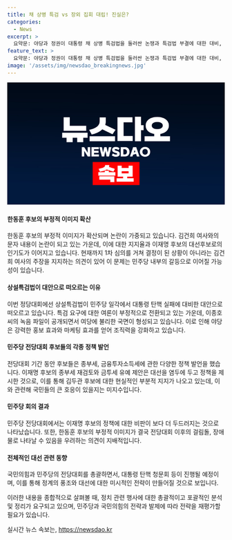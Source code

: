```yaml
---
title: 채 상병 특검 vs 장외 집회 대립! 진실은?
categories:
  - News
excerpt: >
  요약문: 야당과 정권이 대통령 채 상병 특검법을 둘러싼 논쟁과 특검법 부결에 대한 대비, 군사법원의 임성근 전 사단장 통화내역 조회, 그리고 국회의 권한과 정당 내에서의 리더십 경쟁이 이어지는 상황을 조명. 국민의힘이 대표 경선과 대선을 위한 전략적 행보를 지적하고, 민주당 전당대회에서 이재명 전 대표의 재산세 및 금투세 정책 제안과 김두관 후보의 출마 가능성 등의 논의를 취함. 두 정당의 전당대회를 통한 인물들의 정치적 움직임과 민주당 내부의 정책토론에 대한 분석을 포함하고 있다.
feature_text: >
  요약문: 야당과 정권이 대통령 채 상병 특검법을 둘러싼 논쟁과 특검법 부결에 대한 대비, 군사법원의 임성근 전 사단장 통화내역 조회, 그리고 국회의 권한과 정당 내에서의 리더십 경쟁이 이어지는 상황을 조명. 국민의힘이 대표 경선과 대선을 위한 전략적 행보를 지적하고, 민주당 전당대회에서 이재명 전 대표의 재산세 및 금투세 정책 제안과 김두관 후보의 출마 가능성 등의 논의를 취함. 두 정당의 전당대회를 통한 인물들의 정치적 움직임과 민주당 내부의 정책토론에 대한 분석을 포함하고 있다.
image: '/assets/img/newsdao_breakingnews.jpg'
---
```


<p><img src="/assets/img/newsdao_breakingnews.jpg" alt="pcversion 속보" /></p>

<h4>한동훈 후보의 부정적 이미지 확산</h4>

<p>한동훈 후보의 부정적 이미지가 확산되며 논란이 가중되고 있습니다. 김건희 여사와의 문자 내용이 논란이 되고 있는 가운데, 이에 대한 지지율과 이재명 후보의 대선후보로의 인기도가 이어지고 있습니다. 현재까지 1차 심의를 거쳐 결정이 된 상황이 아니라는 김건희 여사의 주장을 지지하는 의견이 있어 이 문제는 민주당 내부의 갈등으로 이어질 가능성이 있습니다.</p>

<h4>상설특검법이 대안으로 떠오르는 이유</h4>

<p>이번 정당대회에선 상설특검법이 민주당 일각에서 대통령 탄핵 실패에 대비한 대안으로 떠오르고 있습니다. 특검 요구에 대한 여론이 부정적으로 전환되고 있는 가운데, 이종호 씨의 녹음 파일이 공개되면서 여당에 불리한 국면이 형성되고 있습니다. 이로 인해 야당은 강력한 홍보 효과와 마케팅 효과를 얻어 조직력을 강화하고 있습니다. </p>

<h4>민주당 전당대회 후보들의 각종 정책 발언</h4>

<p>전당대회 기간 동안 후보들은 종부세, 금융투자소득세에 관한 다양한 정책 발언을 했습니다. 이재명 후보의 종부세 재검토와 금투세 유예 제안은 대선을 염두에 두고 정책을 제시한 것으로, 이를 통해 김두관 후보에 대한 현실적인 부분적 지지가 나오고 있는데, 이와 관련해 국민들의 큰 호응이 있을지는 미지수입니다.</p>

<h4>민주당 회의 결과</h4>

<p>민주당 전당대회에서는 이재명 후보의 정책에 대한 비판이 보다 더 두드러지는 것으로 나타났습니다. 또한, 한동훈 후보의 부정적 이미지가 결국 전당대회 이후의 걸림돌, 장애물로 나타날 수 있음을 우려하는 의견이 지배적입니다. </p>

<h4>전체적인 대선 관련 동향</h4>

<p>국민의힘과 민주당의 전당대회를 총괄하면서, 대통령 탄핵 청문회 등이 진행될 예정이며, 이를 통해 정계의 풍조와 대선에 대한 미시적인 전략이 만들어질 것으로 보입니다. </p>

<p>이러한 내용을 종합적으로 살펴볼 때, 정치 관련 행사에 대한 총괄적이고 포괄적인 분석 및 정리가 요구되고 있으며, 민주당과 국민의힘의 전략과 발제에 따라 전략을 재평가할 필요가 있습니다.</p>
실시간 뉴스 속보는, <a href="https://newsdao.kr" rel="dofollow">https://newsdao.kr</a>


